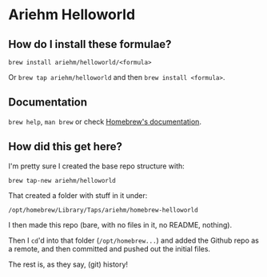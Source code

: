 # Ariehm Helloworld

## How do I install these formulae?

`brew install ariehm/helloworld/<formula>`

Or `brew tap ariehm/helloworld` and then `brew install <formula>`.

## Documentation

`brew help`, `man brew` or check [Homebrew's documentation](https://docs.brew.sh).

## How did this get here?

I'm pretty sure I created the base repo structure with:

```
brew tap-new ariehm/helloworld
```

That created a folder with stuff in it under:
```
/opt/homebrew/Library/Taps/ariehm/homebrew-helloworld
```

I then made this repo (bare, with no files in it, no README, nothing).

Then I `cd`'d into that folder (`/opt/homebrew...`) and added the Github repo as a remote, and then committed and pushed out the initial files.

The rest is, as they say, (git) history!
